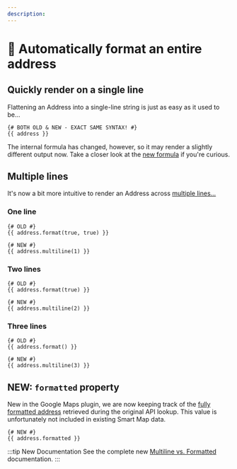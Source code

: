 ```yaml
---
description:
---
```


# 🔧 Automatically format an entire address

<update-message/>

## Quickly render on a single line

Flattening an Address into a single-line string is just as easy as it used to be...

```twig
{# BOTH OLD & NEW - EXACT SAME SYNTAX! #}
{{ address }}
```

The internal formula has changed, however, so it may render a slightly different output now. Take a closer look at the [new formula](/models/address-model/#output-as-a-string) if you're curious.

## Multiple lines

It's now a bit more intuitive to render an Address across [multiple lines...](/models/address-model/#multiline-maxlines-3)

### One line

```twig
{# OLD #}
{{ address.format(true, true) }}

{# NEW #}
{{ address.multiline(1) }}
```

### Two lines

```twig
{# OLD #}
{{ address.format(true) }}

{# NEW #}
{{ address.multiline(2) }}
```

### Three lines

```twig
{# OLD #}
{{ address.format() }}

{# NEW #}
{{ address.multiline(3) }}
```

## NEW: `formatted` property

New in the Google Maps plugin, we are now keeping track of the [fully formatted address](/models/address-model/#formatted) retrieved during the original API lookup. This value is unfortunately not included in existing Smart Map data.

```twig
{# NEW #}
{{ address.formatted }}
```

:::tip New Documentation
See the complete new [Multiline vs. Formatted](/models/address-model/#multiline-vs-formatted) documentation.
:::
